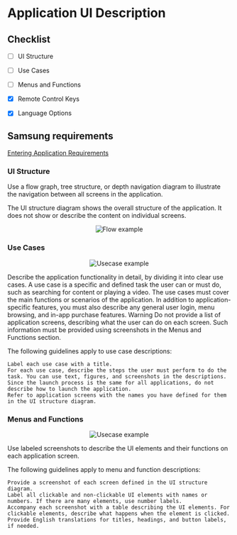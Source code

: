 # Application UI Description

## Checklist

- [ ] UI Structure
- [ ] Use Cases
- [ ] Menus and Functions
- [X] Remote Control Keys
- [X] Language Options


## Samsung requirements

[Entering Application Requirements ](https://developer.samsung.com/tv-seller-office/checklists-for-distribution/application-ui-description.html)


### UI Structure

Use a flow graph, tree structure, or depth navigation diagram to illustrate the navigation between all screens in the application.

The UI structure diagram shows the overall structure of the application. It does not show or describe the content on individual screens.

<p align="center">
<img alt="Flow example" src="https://developer.samsung.com/media/3111/flowgraph_2018-04-06.png"/>
</p>

### Use Cases


<p align="center">
<img alt="Usecase example" src="https://developer.samsung.com/media/3296/userlogin_slide.png"/>
</p>


Describe the application functionality in detail, by dividing it into clear use cases. A use case is a specific and defined task the user can or must do, such as searching for content or playing a video. The use cases must cover the main functions or scenarios of the application. In addition to application-specific features, you must also describe any general user login, menu browsing, and in-app purchase features.
Warning
Do not provide a list of application screens, describing what the user can do on each screen. Such information must be provided using screenshots in the Menus and Functions section.

The following guidelines apply to use case descriptions:

    Label each use case with a title.
    For each use case, describe the steps the user must perform to do the task. You can use text, figures, and screenshots in the descriptions.
    Since the launch process is the same for all applications, do not describe how to launch the application.
    Refer to application screens with the names you have defined for them in the UI structure diagram.

###  Menus and Functions


<p align="center">
<img alt="Usecase example" src="https://developer.samsung.com/media/3245/numberlabels_redesigned.png"/>
</p>

Use labeled screenshots to describe the UI elements and their functions on each application screen.

The following guidelines apply to menu and function descriptions:

    Provide a screenshot of each screen defined in the UI structure diagram.
    Label all clickable and non-clickable UI elements with names or numbers. If there are many elements, use number labels.
    Accompany each screenshot with a table describing the UI elements. For clickable elements, describe what happens when the element is clicked.
    Provide English translations for titles, headings, and button labels, if needed.
